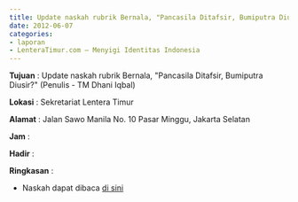 ```yaml
---
title: Update naskah rubrik Bernala, "Pancasila Ditafsir, Bumiputra Diusir?" (Penulis - TM Dhani Iqbal)
date: 2012-06-07
categories:
- laporan
- LenteraTimur.com – Menyigi Identitas Indonesia
---
```


**Tujuan** : Update naskah rubrik Bernala, "Pancasila Ditafsir, Bumiputra Diusir?" (Penulis - TM Dhani Iqbal)

**Lokasi** : Sekretariat Lentera Timur 

**Alamat** : Jalan Sawo Manila No. 10 Pasar Minggu, Jakarta Selatan

**Jam** : 

**Hadir** :  


**Ringkasan** : 
* Naskah dapat dibaca [di sini](http://www.lenteratimur.com/pancasila-ditafsir-bumiputra-diusir/)

